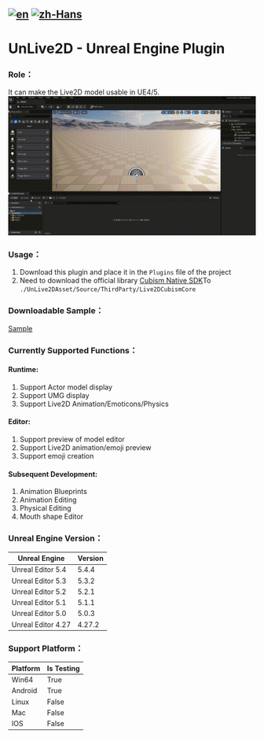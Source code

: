 [![en](https://img.shields.io/badge/lang-en-green.svg)](README.md)
[![zh-Hans](https://img.shields.io/badge/lang-zh-red.svg)](README.zh.md)
---
# UnLive2D - Unreal Engine Plugin

### Role：
It can make the Live2D model usable in UE4/5.
![InputAsset](./UnLive2DAsset/Docs/InputAsset.gif)

### Usage：
1. Download this plugin and place it in the `Plugins` file of the project
2. Need to download the official library [Cubism Native SDK](https://www.live2d.com/en/download/cubism-sdk/download-native/)To `./UnLive2DAsset/Source/ThirdParty/Live2DCubismCore`

### Downloadable Sample：
[Sample](https://www.live2d.com/learn/sample/)

### Currently Supported Functions：
#### Runtime:
1. Support Actor model display
2. Support UMG display
3. Support Live2D Animation/Emoticons/Physics

#### Editor:
1. Support preview of model editor
2. Support Live2D animation/emoji preview
3. Support emoji creation

#### Subsequent Development:
1. Animation Blueprints 
2. Animation Editing
3. Physical Editing
4. Mouth shape Editor


### Unreal Engine Version：

| Unreal Engine | Version |
| --- | --- |
| Unreal Editor 5.4  | 5.4.4  |
| Unreal Editor 5.3  | 5.3.2  |
| Unreal Editor 5.2  | 5.2.1  |
| Unreal Editor 5.1  | 5.1.1  |
| Unreal Editor 5.0  | 5.0.3  |
| Unreal Editor 4.27 | 4.27.2 |


### Support Platform：

| Platform    | Is Testing |
| ---     |   ---   |
|  Win64  |  True  |
| Android |  True  |
|  Linux  |  False  |
|   Mac   |  False  |
|   IOS   |  False  |
